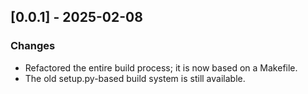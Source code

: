## [0.0.1] - 2025-02-08
### Changes
 - Refactored the entire build process; it is now based on a Makefile.
 - The old setup.py-based build system is still available. 
